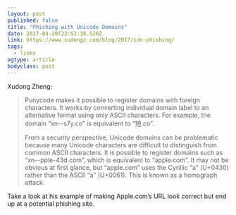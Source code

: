 ```yaml
---
layout: post 
published: false 
title: "Phishing with Unicode Domains" 
date: 2017-04-20T22:52:38.528Z 
link: https://www.xudongz.com/blog/2017/idn-phishing/ 
tags:
  - links
ogtype: article 
bodyclass: post 
---
```


Xudong Zheng:

> Punycode makes it possible to register domains with foreign characters. It works by converting individual domain label to an alternative format using only ASCII characters. For example, the domain “xn--s7y.co” is equivalent to “短.co”.
> 
> From a security perspective, Unicode domains can be problematic because many Unicode characters are difficult to distinguish from common ASCII characters. It is possible to register domains such as “xn--pple-43d.com”, which is equivalent to “аpple.com”. It may not be obvious at first glance, but “аpple.com” uses the Cyrillic “а” (U+0430) rather than the ASCII “a” (U+0061). This is known as a homograph attack.

Take a look at his example of making Apple.com’s URL look correct but end up at a potential phishing site.